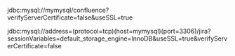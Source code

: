 jdbc:mysql://mymysql/confluence?verifyServerCertificate=false&useSSL=true

jdbc:mysql://address=(protocol=tcp)(host=mymysql)(port=3306)/jira?sessionVariables=default_storage_engine=InnoDB&amp;useSSL=true&amp;verifyServerCertificate=false
